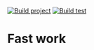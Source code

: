 [![Build project](https://github.com/Tim01Bro/fast-work/actions/workflows/build_action.yml/badge.svg)](https://github.com/Tim01Bro/fast-work/actions/workflows/build_action.yml)
[![Build test](https://github.com/Tim01Bro/fast-work/actions/workflows/run-test.yml/badge.svg)](https://github.com/Tim01Bro/fast-work/actions/workflows/run-test.yml)
# Fast work 
